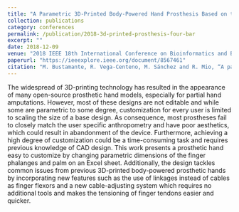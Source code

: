 ```yaml
---
title: "A Parametric 3D-Printed Body-Powered Hand Prosthesis Based on the Four-Bar Linkage Mechanism"
collection: publications
category: conferences
permalink: /publication/2018-3d-printed-prosthesis-four-bar
excerpt: ""
date: 2018-12-09
venue: "2018 IEEE 18th International Conference on Bioinformatics and Bioengineering (BIBE), Taichung"
paperurl: "https://ieeexplore.ieee.org/document/8567461"
citation: "M. Bustamante, R. Vega-Centeno, M. Sánchez and R. Mio, “A parametric 3D-printed body-powered hand prosthesis based on the four-bar linkage mechanism,” 2018 IEEE 18th International Conference on Bioinformatics and Bioengineering (BIBE), Taichung, 2018, pp. 79-85."
---
```

The widespread of 3D-printing technology has resulted in the appearance of many open-source prosthetic hand models, especially for partial hand amputations. However, most of these designs are not editable and while some are parametric to some degree, customization for every user is limited to scaling the size of a base design. As consequence, most prostheses fail to closely match the user specific anthropometry and have poor aesthetics, which could result in abandonment of the device. Furthermore, achieving a high degree of customization could be a time-consuming task and requires previous knowledge of CAD design. This work presents a prosthetic hand easy to customize by changing parametric dimensions of the finger phalanges and palm on an Excel sheet. Additionally, the design tackles common issues from previous 3D-printed body-powered prosthetic hands by incorporating new features such as the use of linkages instead of cables as finger flexors and a new cable-adjusting system which requires no additional tools and makes the tensioning of finger tendons easier and quicker.